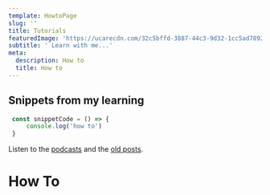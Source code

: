 ```yaml
---
template: HowtoPage
slug: ''
title: Tutorials
featuredImage: 'https://ucarecdn.com/32c5bffd-3887-44c3-9d32-1cc5ad78925d/'
subtitle: ' Learn with me...'
meta:
  description: How to
  title: How to
---
```

## Snippets from my learning

```javascript
 const snippetCode = () => {
     console.log('how to')
 }

```

Listen to the [podcasts](https://anchor.fm/techuncensored) and the [old posts](https://uncensored.tech).

# How To